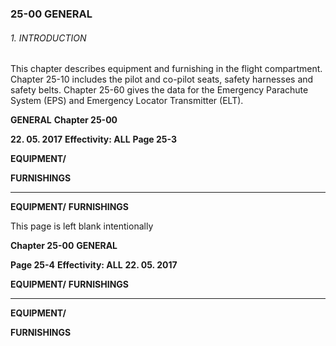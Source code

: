 ### 25-00 GENERAL

###### 1. INTRODUCTION
This chapter describes equipment and furnishing in the flight compartment. Chapter
25-10 includes the pilot and co-pilot seats, safety harnesses and safety belts.
Chapter 25-60 gives the data for the Emergency Parachute System (EPS) and
Emergency Locator Transmitter (ELT).

**GENERAL** **Chapter 25-00**

**22. 05. 2017** **Effectivity: ALL** **Page 25-3**


**EQUIPMENT/**

**FURNISHINGS**


-----

**EQUIPMENT/**
**FURNISHINGS**

This page is left blank intentionally

**Chapter 25-00** **GENERAL**

**Page 25-4** **Effectivity: ALL** **22. 05. 2017**


**EQUIPMENT/**
**FURNISHINGS**


-----

**EQUIPMENT/**

**FURNISHINGS**


